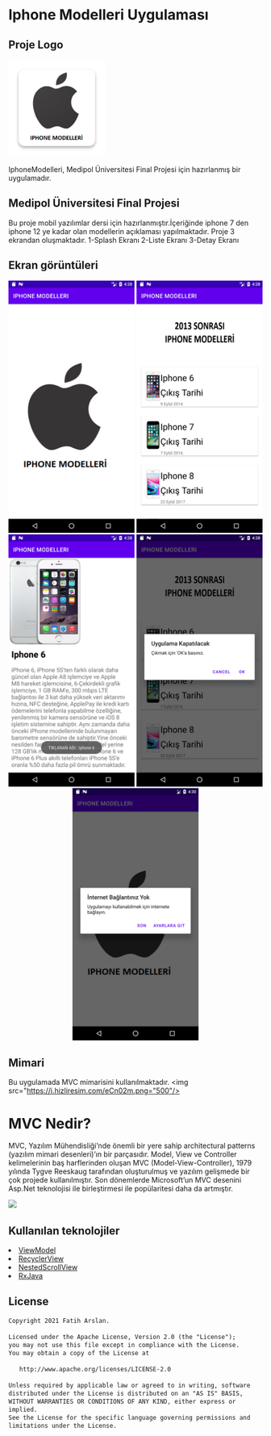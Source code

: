 # Iphone Modelleri Uygulaması

## Proje Logo

![appicon](https://github.com/fatiharslanfth/IphoneModelleri/blob/master/Screens/AppIcon.png)

IphoneModelleri, Medipol Üniversitesi Final Projesi için hazırlanmış bir uygulamadır.

## Medipol Üniversitesi Final Projesi
Bu proje mobil yazılımlar dersi için hazırlanmıştır.İçeriğinde iphone 7 den iphone 12 ye kadar olan modellerin açıklaması yapılmaktadır.
Proje 3 ekrandan oluşmaktadır.
1-Splash Ekranı
2-Liste Ekranı
3-Detay Ekranı


## Ekran görüntüleri
<p align="center">
<img src="https://raw.githubusercontent.com/fatiharslanfth/IphoneModelleri/master/Screens/E1.png" height="500"/>
<img src="https://raw.githubusercontent.com/fatiharslanfth/IphoneModelleri/master/Screens/E2.png" height="500"/>
<img src="https://raw.githubusercontent.com/fatiharslanfth/IphoneModelleri/master/Screens/E3.png" height="500"/>
<img src="https://raw.githubusercontent.com/fatiharslanfth/IphoneModelleri/master/Screens/Cikis_Sorgusu.png" height="500"/>
<img src="https://raw.githubusercontent.com/fatiharslanfth/IphoneModelleri/master/Screens/Internet_Sorgusu.png" height="500"/>
</p>

## Mimari
Bu uygulamada MVC mimarisini kullanılmaktadır.
<img src="https://i.hizliresim.com/eCn02m.png="500"/>

# MVC Nedir?
MVC, Yazılım Mühendisliği’nde önemli bir yere sahip architectural patterns (yazılım mimari desenleri)’ın bir parçasıdır. Model, View ve Controller kelimelerinin baş harflerinden oluşan MVC (Model-View-Controller), 1979 yılında Tygve Reeskaug tarafından oluşturulmuş ve yazılım gelişmede bir çok projede kullanılmıştır. Son dönemlerde Microsoft’un MVC desenini Asp.Net teknolojisi ile birleştirmesi ile popülaritesi daha da artmıştır.

<img src="https://encrypted-tbn0.gstatic.com/images?q=tbn:ANd9GcTwyLja1FqR4j1893MBIuB6Nd7AcaUz8rJDDA&usqp=CAU"/>

## Kullanılan teknolojiler

<li><a href="https://developer.android.com/topic/libraries/architecture/viewmodel ">ViewModel</a></li>
<li><a href="https://developer.android.com/topic/libraries/architecture/viewmodel ">RecyclerView</a></li>
<li><a href="https://developer.android.com/topic/libraries/architecture/viewmodel ">NestedScrollView</a></li>
<li><a href="https://developer.android.com/topic/libraries/architecture/viewmodel ">RxJava</a></li>
 
License
--------


    Copyright 2021 Fatih Arslan.

    Licensed under the Apache License, Version 2.0 (the "License");
    you may not use this file except in compliance with the License.
    You may obtain a copy of the License at

       http://www.apache.org/licenses/LICENSE-2.0

    Unless required by applicable law or agreed to in writing, software
    distributed under the License is distributed on an "AS IS" BASIS,
    WITHOUT WARRANTIES OR CONDITIONS OF ANY KIND, either express or implied.
    See the License for the specific language governing permissions and
    limitations under the License.

